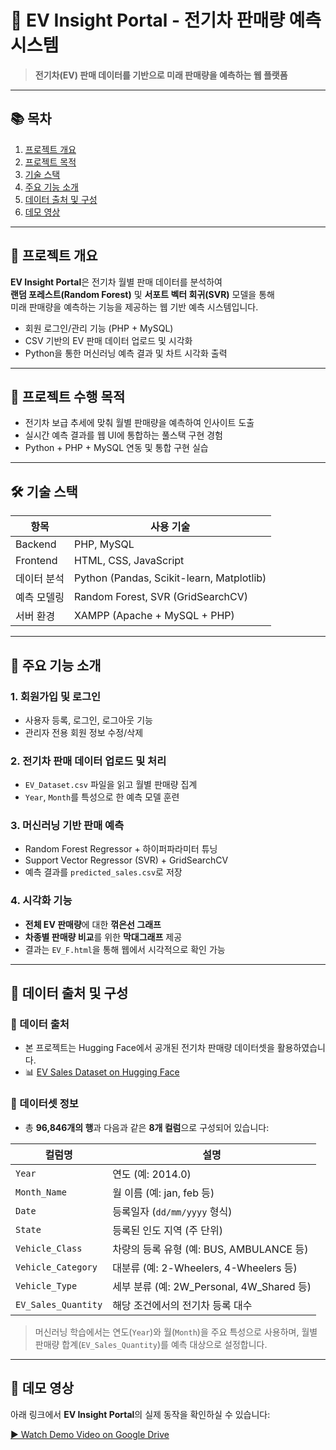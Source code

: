 # 📄 EV Insight Portal - 전기차 판매량 예측 시스템

> **전기차(EV) 판매 데이터를 기반으로 미래 판매량을 예측하는 웹 플랫폼**

---

## 📚 목차

1. [프로젝트 개요](#-프로젝트-개요)  
2. [프로젝트 목적](#-프로젝트-수행-목적)  
3. [기술 스택](#-기술-스택)  
4. [주요 기능 소개](#-주요-기능-소개)  
5. [데이터 출처 및 구성](#-데이터-출처-및-구성)  
6. [데모 영상](#-데모-영상)  

---

## 📌 프로젝트 개요

**EV Insight Portal**은 전기차 월별 판매 데이터를 분석하여  
**랜덤 포레스트(Random Forest)** 및 **서포트 벡터 회귀(SVR)** 모델을 통해  
미래 판매량을 예측하는 기능을 제공하는 웹 기반 예측 시스템입니다.

- 회원 로그인/관리 기능 (PHP + MySQL)  
- CSV 기반의 EV 판매 데이터 업로드 및 시각화  
- Python을 통한 머신러닝 예측 결과 및 차트 시각화 출력

---

## 🎯 프로젝트 수행 목적

- 전기차 보급 추세에 맞춰 월별 판매량을 예측하여 인사이트 도출  
- 실시간 예측 결과를 웹 UI에 통합하는 풀스택 구현 경험  
- Python + PHP + MySQL 연동 및 통합 구현 실습

---

## 🛠 기술 스택

| 항목              | 사용 기술                          |
|-------------------|-----------------------------------|
| Backend           | PHP, MySQL                        |
| Frontend          | HTML, CSS, JavaScript             |
| 데이터 분석       | Python (Pandas, Scikit-learn, Matplotlib) |
| 예측 모델링       | Random Forest, SVR (GridSearchCV) |
| 서버 환경         | XAMPP (Apache + MySQL + PHP)      |

---

## 🚀 주요 기능 소개

### 1. 회원가입 및 로그인
- 사용자 등록, 로그인, 로그아웃 기능  
- 관리자 전용 회원 정보 수정/삭제

### 2. 전기차 판매 데이터 업로드 및 처리
- `EV_Dataset.csv` 파일을 읽고 월별 판매량 집계  
- `Year`, `Month`를 특성으로 한 예측 모델 훈련

### 3. 머신러닝 기반 판매 예측
- Random Forest Regressor + 하이퍼파라미터 튜닝  
- Support Vector Regressor (SVR) + GridSearchCV  
- 예측 결과를 `predicted_sales.csv`로 저장

### 4. 시각화 기능
- **전체 EV 판매량**에 대한 **꺾은선 그래프**  
- **차종별 판매량 비교**를 위한 **막대그래프** 제공  
- 결과는 `EV_F.html`을 통해 웹에서 시각적으로 확인 가능

---

## 📂 데이터 출처 및 구성

### 📌 데이터 출처
- 본 프로젝트는 Hugging Face에서 공개된 전기차 판매량 데이터셋을 활용하였습니다.  
- 📊 [EV Sales Dataset on Hugging Face](https://huggingface.co/datasets/Akshat1509/Electric_Vehicle_Sales_India)

### 🧾 데이터셋 정보

- 총 **96,846개의 행**과 다음과 같은 **8개 컬럼**으로 구성되어 있습니다:

| 컬럼명              | 설명 |
|---------------------|------|
| `Year`              | 연도 (예: 2014.0) |
| `Month_Name`        | 월 이름 (예: jan, feb 등) |
| `Date`              | 등록일자 (`dd/mm/yyyy` 형식) |
| `State`             | 등록된 인도 지역 (주 단위) |
| `Vehicle_Class`     | 차량의 등록 유형 (예: BUS, AMBULANCE 등) |
| `Vehicle_Category`  | 대분류 (예: 2-Wheelers, 4-Wheelers 등) |
| `Vehicle_Type`      | 세부 분류 (예: 2W_Personal, 4W_Shared 등) |
| `EV_Sales_Quantity` | 해당 조건에서의 전기차 등록 대수 |

> 머신러닝 학습에서는 연도(`Year`)와 월(`Month`)을 주요 특성으로 사용하며, 월별 판매량 합계(`EV_Sales_Quantity`)를 예측 대상으로 설정합니다.

---

## 🎥 데모 영상

아래 링크에서 **EV Insight Portal**의 실제 동작을 확인하실 수 있습니다:

[▶️ Watch Demo Video on Google Drive](https://drive.google.com/file/d/1QzFV1OAHr98qfs1f7CX0JO74tA6APw06/view?usp=sharing)
